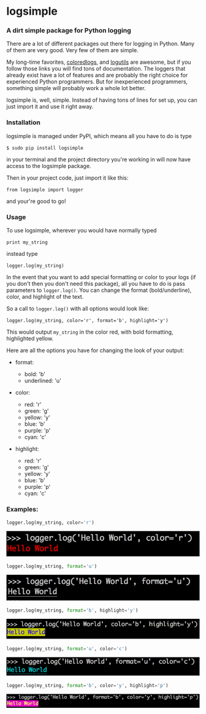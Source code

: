 # logsimple

### A dirt simple package for Python logging

There are a lot of different packages out there for logging in Python. Many of them are very good. Very few of them are simple.

My long-time favorites, [coloredlogs](https://coloredlogs.readthedocs.io/en/latest/), and [logutils](https://bitbucket.org/vinay.sajip/logutils/) are awesome, but if you follow those links you will find tons of documentation. The loggers that already exist have a lot of features and are probably the right choice for experienced Python programmers. But for inexperienced programmers, something simple will probably work a whole lot better.

logsimple is, well, simple. Instead of having tons of lines for set up, you can just import it and use it right away.

### Installation

logsimple is managed under PyPI, which means all you have to do is type

```
$ sudo pip install logsimple
```

in your terminal and the project directory you're working in will now have access to the logsimple package.

Then in your project code, just import it like this:

```
from logsimple import logger
```

and your're good to go!

### Usage

To use logsimple, wherever you would have normally typed

```
print my_string
```

instead type

```
logger.log(my_string)
```

In the event that you want to add special formatting or color to your logs (if you don't then you don't need this package), all you have to do is pass parameters to ```logger.log()```. You can change the format (bold/underline), color, and highlight of the text.

So a call to ```logger.log()``` with all options would look like:

```
logger.log(my_string, color='r', format='b', highlight='y')
```

This would output ```my_string``` in the color red, with bold formatting, highlighted yellow.

Here are all the options you have for changing the look of your output:

* format:
	* bold:			'b'
	* underlined:	'u'

* color:
	* red: 			'r'
	* green: 		'g'
	* yellow: 		'y'
	* blue:			'b'
	* purple:		'p'
	* cyan:			'c'

* highlight:
	* red: 			'r'
	* green: 		'g'
	* yellow: 		'y'
	* blue:			'b'
	* purple:		'p'
	* cyan:			'c'

### Examples:

```python
logger.log(my_string, color='r')
```
![example](https://raw.githubusercontent.com/jamoque/logsimple/master/examples/color_red.png "Red text")


```python
logger.log(my_string, format='u')
```
![example](https://raw.githubusercontent.com/jamoque/logsimple/master/examples/underline.png "Underlined text")


```python
logger.log(my_string, format='b', highlight='y')
```
![example](https://raw.githubusercontent.com/jamoque/logsimple/master/examples/color_blue-highlight_yellow.png "Blue, highlighted yellow")


```python
logger.log(my_string, format='u', color='c')
```
![example](https://raw.githubusercontent.com/jamoque/logsimple/master/examples/underline-color_cyan.png "Underlined cyan text")


```python
logger.log(my_string, format='b', color='y', highlight='p')
```
![example](https://raw.githubusercontent.com/jamoque/logsimple/master/examples/bold-color_yellow-highlight_purple.png "Bold, yellow, highlighted purple")
